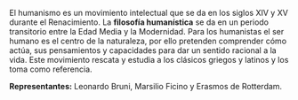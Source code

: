 El humanismo es un movimiento intelectual que se da en los siglos XIV y XV durante el Renacimiento. La **filosofía humanística** se da en un periodo transitorio entre la Edad Media y la Modernidad. Para los humanistas el ser humano es el centro de la naturaleza, por ello pretenden comprender cómo actúa, sus pensamientos y capacidades para dar un sentido racional a la vida. Este movimiento rescata y estudia a los clásicos griegos y latinos y los toma como referencia.

**Representantes:** Leonardo Bruni, Marsilio Ficino y Erasmos de Rotterdam.
